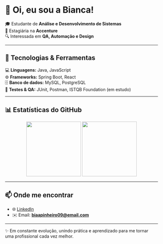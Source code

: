 # 👋 Oi, eu sou a Bianca!

🎓 Estudante de **Análise e Desenvolvimento de Sistemas**  
💼 Estagiária na **Accenture**  
🔍 Interessada em **QA, Automação e Design**  

---

## 🚀 Tecnologias & Ferramentas
💻 **Linguagens:** Java, JavaScript  
⚙️ **Frameworks:** Spring Boot, React  
🗄️ **Banco de dados:** MySQL, PostgreSQL  
🧪 **Testes & QA:** JUnit, Postman, ISTQB Foundation (em estudo)  

---


## 📊 Estatísticas do GitHub

<div align="center">
  <img height="180em" src="https://github-readme-stats.vercel.app/api?username=BiaAlvesP&show_icons=true&theme=tokyonight" />
  <img height="180em" src="https://github-readme-stats.vercel.app/api/top-langs/?username=BiaAlvesP&layout=compact&theme=tokyonight" />
</div>


---

## 📫 Onde me encontrar
- 🌐 [LinkedIn](www.linkedin.com/in/bianca-alves-pinheiro-95b8522a7)  
- ✉️ Email: **biaapinheiro09@email.com**

---

✨ Em constante evolução, unindo prática e aprendizado para me tornar uma profissional cada vez melhor.
